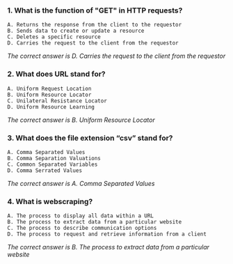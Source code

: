 ### 1. What is the function of "GET" in HTTP requests?
    A. Returns the response from the client to the requestor
    B. Sends data to create or update a resource 
    C. Deletes a specific resource
    D. Carries the request to the client from the requestor

_The correct answer is D. Carries the request to the client from the requestor_
### 2. What does URL stand for?
    A. Uniform Request Location
    B. Uniform Resource Locator
    C. Unilateral Resistance Locator
    D. Uniform Resource Learning

_The correct answer is B. Uniform Resource Locator_
### 3. What does the file extension “csv” stand for?
    A. Comma Separated Values
    B. Comma Separation Valuations 
    C. Common Separated Variables
    D. Comma Serrated Values 

_The correct answer is A. Comma Separated Values_
### 4. What is webscraping?
    A. The process to display all data within a URL
    B. The process to extract data from a particular website
    C. The process to describe communication options
    D. The process to request and retrieve information from a client

_The correct answer is B. The process to extract data from a particular website_
